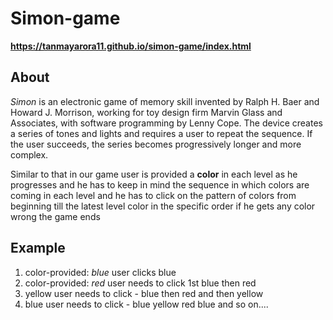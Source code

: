 # Simon-game #
**https://tanmayarora11.github.io/simon-game/index.html**

## About ##
_Simon_ is an electronic game of memory skill invented by Ralph H. Baer and Howard J. Morrison, working for toy design firm Marvin Glass and Associates, with software programming by Lenny Cope.
The device creates a series of tones and lights and requires a user to repeat the sequence. If the user succeeds, the series becomes progressively longer and more complex.

Similar to that in our game user is provided a **color** in each level as he progresses and he has to keep in mind the sequence in which colors are coming in each level and he has to click on the pattern of colors from beginning till the latest level color in the specific order if he gets any color wrong the game ends

## Example ##
1. color-provided:  _blue_ user clicks blue
2. color-provided:  _red_ user needs to click 1st blue then red
3. yellow user needs to click - blue then red and then yellow
4. blue user needs to click - blue yellow red blue
and so on....